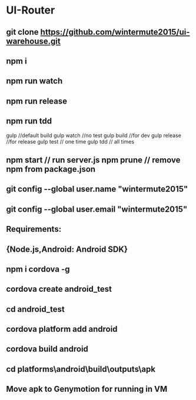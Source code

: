# UI-Router
git clone https://github.com/wintermute2015/ui-warehouse.git
-------------------------------------------------------------------------------------------------
npm i
-------------------------------------------------------------------------------------------------
npm run watch
-------------------------------------------------------------------------------------------------
npm run release
-------------------------------------------------------------------------------------------------
npm run tdd
-------------------------------------------------------------------------------------------------
gulp //default build
gulp watch //no test
gulp build //for dev
gulp release //for release
gulp test // one time
gulp tdd  // all times

npm start // run server.js
npm prune // remove npm from package.json
-------------------------------------------------------------------------------------------------
git config --global user.name "wintermute2015"
-------------------------------------------------------------------------------------------------
git config --global user.email "wintermute2015"
-------------------------------------------------------------------------------------------------
Requirements:
-------------------------------------------------------------------------------------------------
{Node.js,Android: Android SDK}
-------------------------------------------------------------------------------------------------
npm i cordova -g
-------------------------------------------------------------------------------------------------
cordova create android_test
-------------------------------------------------------------------------------------------------
cd android_test
-------------------------------------------------------------------------------------------------
cordova platform add android
-------------------------------------------------------------------------------------------------
cordova build android
-------------------------------------------------------------------------------------------------
cd platforms\android\build\outputs\apk
-------------------------------------------------------------------------------------------------
Move apk to Genymotion for running in VM
-------------------------------------------------------------------------------------------------